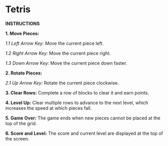 # Tetris

**INSTRUCTIONS**

**1. Move Pieces:**

*1.1 Left Arrow Key:* Move the current piece left.

*1.2 Right Arrow Key:* Move the current piece right.

*1.3 Down Arrow Key:* Move the current piece down faster.
 
**2. Rotate Pieces:**

*2.1 Up Arrow Key:* Rotate the current piece clockwise.
 
**3. Clear Rows:**
Complete a row of blocks to clear it and earn points.
 
**4. Level Up:**
Clear multiple rows to advance to the next level, which increases the speed at which pieces fall.

**5. Game Over:**
The game ends when new pieces cannot be placed at the top of the grid.

**6. Score and Level:**
The score and current level are displayed at the top of the screen.
